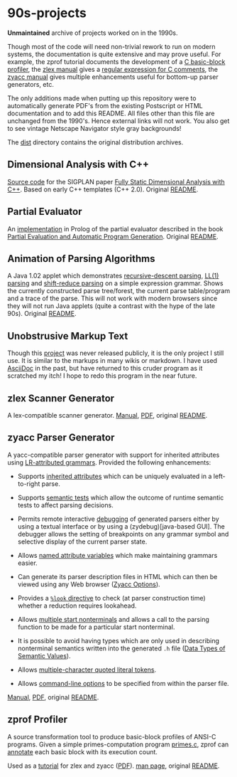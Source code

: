 # 90s-projects

**Unmaintained** archive of projects worked on in the 1990s. 

Though most of the code will need non-trivial rework to run on modern
systems, the documentation is quite extensive and may prove useful.
For example, the
zprof tutorial
documents the development of a [C basic-block profiler](https://rawgit.com/zerksis/90s-projects/master/zprof-0.1/zprof/NOTES.pdf), the
[zlex manual](https://rawgit.com/zerksis/90s-projects/master/zlex-1.02/zlex/doc/zlex.html) gives a
[regular expression for C comments](https://rawgit.com/zerksis/90s-projects/master/zlex-1.02/zlex/doc/zlex.html#SEC47),
the
[zyacc manual](https://rawgit.com/zerksis/90s-projects/master/zyacc-1.03/zyacc/doc/zyacc_toc.html)
gives multiple enhancements useful for bottom-up parser generators,
etc.

The only additions made when putting up this repository were to
automatically generate PDF's from the existing Postscript or HTML
documentation and to add this README.  All files other than this file
are unchanged from the 1990's.  Hence external links will not work.
You also get to see vintage Netscape Navigator style gray backgrounds!

The [dist](./dist) directory contains the original distribution
archives.

## Dimensional Analysis with C++

[Source code](./dim-1.02) for the SIGPLAN paper
[Fully Static Dimensional Analysis with C++](https://rawgit.com/zerksis/90s-projects/master/dim-1.02/sigplan.pdf).
Based on early C++ templates (C++ 2.0).  Original
[README](https://rawgit.com/zerksis/90s-projects/master/dim-1.02/README).

## Partial Evaluator

An [implementation](./ch4_pl) in Prolog of the partial evaluator
described in the book
[Partial Evaluation and Automatic Program Generation](https://www.itu.dk/~sestoft/pebook/pebook.html).
Original [README](https://rawgit.com/zerksis/90s-projects/master/ch4_pl/README).

## Animation of Parsing Algorithms

A Java 1.02 applet which demonstrates
[recursive-descent parsing](https://rawgit.com/zerksis/90s-projects/master/parsdemo-1.0/recframe.html),
[LL(1) parsing](https://rawgit.com/zerksis/90s-projects/master/parsdemo-1.0/ll1frame.html)
and
[shift-reduce parsing](https://rawgit.com/zerksis/90s-projects/master/parsdemo-1.0/srframe.html)
on a simple expression grammar.  Shows the currently constructed parse
tree/forest, the current parse table/program and a trace of the parse.
This will not work with modern browsers since they will not run Java
applets (quite a contrast with the hype of the late 90s).  Original
[README](https://rawgit.com/zerksis/90s-projects/master/parsdemo-1.0/README).


## Unobstrusive Markup Text

Though this [project](./umt) was never released publicly, it is the
only project I still use.  It is similar to the markups in many wikis
or markdown.  I have used [AsciiDoc](http://asciidoc.org/) in the
past, but have returned to this cruder program as it scratched my
itch!  I hope to redo this program in the near future.

## zlex Scanner Generator

A lex-compatible scanner generator.
[Manual](https://rawgit.com/zerksis/90s-projects/master/zlex-1.02/zlex/doc/zlex.html), [PDF](https://rawgit.com/zerksis/90s-projects/master/zlex-1.02/zlex/doc/zlex.pdf),  original
[README](https://rawgit.com/zerksis/90s-projects/master/zlex-1.02/README).

## zyacc Parser Generator

A yacc-compatible parser generator with support for inherited attributes using
[LR-attributed grammars](https://en.wikipedia.org/wiki/LR-attributed_grammar).
Provided the following enhancements:

* Supports [inherited attributes](https://rawgit.com/zerksis/90s-projects/master/zyacc-1.03/zyacc/doc/zyacc_4.html#SEC55) which can be
uniquely evaluated in a left-to-right parse.

* Supports [semantic tests](https://rawgit.com/zerksis/90s-projects/master/zyacc-1.03/zyacc/doc/zyacc_4.html#SEC59)
which allow the outcome of runtime semantic tests to affect parsing
decisions.

* Permits remote interactive
[debugging](https://rawgit.com/zerksis/90s-projects/master/zyacc-1.03/zyacc/doc/zyacc_9.html#SEC104) of generated
parsers either by using a textual interface or by using a
(zydebug)[java-based GUI].  The debugger allows the setting of
breakpoints on any grammar symbol and selective display of the current
parser state.

* Allows
  [named attribute variables](https://rawgit.com/zerksis/90s-projects/master/zyacc-1.03/zyacc/doc/zyacc_4.html#SEC52)
  which make maintaining grammars easier.

* Can generate its parser description files in HTML which can then be viewed
using any Web browser ([Zyacc Options](https://rawgit.com/zerksis/90s-projects/master/zyacc-1.03/zyacc/doc/zyacc_10.html#SEC122)).

* Provides a [`%look` directive](https://rawgit.com/zerksis/90s-projects/master/zyacc-1.03/zyacc/doc/zyacc_4.html#SEC74) to
check (at parser construction time) whether a reduction requires lookahead.

* Allows
[multiple start nonterminals](https://rawgit.com/zerksis/90s-projects/master/zyacc-1.03/zyacc/doc/zyacc_4.html#SEC70)
and allows a call to the parsing function to be made for a particular
start nonterminal.

* It is possible to avoid having types which are only used in describing
nonterminal semantics written into the generated `.h` file
([Data Types of Semantic Values](https://rawgit.com/zerksis/90s-projects/master/zyacc-1.03/zyacc/doc/zyacc_4.html#SEC47)).

* Allows
  [multiple-character quoted literal tokens](https://rawgit.com/zerksis/90s-projects/master/zyacc-1.03/zyacc/doc/zyacc_4.html#SEC66).

* Allows [command-line options](https://rawgit.com/zerksis/90s-projects/master/zyacc-1.03/zyacc/doc/zyacc_4.html#SEC73)
  to be specified from within the parser file.


[Manual](https://rawgit.com/zerksis/90s-projects/master/zyacc-1.03/zyacc/doc/zyacc_toc.html), [PDF](https://rawgit.com/zerksis/90s-projects/master/zyacc-1.03/zyacc/doc/zyacc_toc.pdf),  original [README](https://rawgit.com/zerksis/90s-projects/master/zyacc-1.03/zyacc/doc/zyacc_toc.html).

## zprof Profiler

A source transformation tool to produce basic-block profiles of ANSI-C
programs.  Given a simple primes-computation program
[primes.c](./zprof-0.1/zprof/primes.c), zprof can
[annotate](./zprof-0.1/zprof/primes.c.bb) each basic block with its
execution count.

Used as a
[tutorial](https://rawgit.com/zerksis/90s-projects/master/zprof-0.1/zprof/NOTES.html)
for zlex and zyacc
([PDF](https://rawgit.com/zerksis/90s-projects/master/zprof-0.1/zprof/NOTES.pdf)).
[man page](https://rawgit.com/zerksis/90s-projects/master/zprof-0.1/zprof/zprof.html),
original
[README](https://rawgit.com/zerksis/90s-projects/master/zprof-0.1/README).

